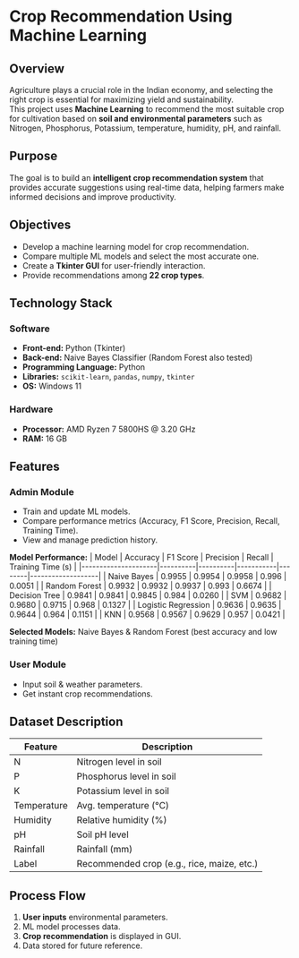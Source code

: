 #  Crop Recommendation Using Machine Learning

##  Overview
Agriculture plays a crucial role in the Indian economy, and selecting the right crop is essential for maximizing yield and sustainability.  
This project uses **Machine Learning** to recommend the most suitable crop for cultivation based on **soil and environmental parameters** such as Nitrogen, Phosphorus, Potassium, temperature, humidity, pH, and rainfall.

##  Purpose
The goal is to build an **intelligent crop recommendation system** that provides accurate suggestions using real-time data, helping farmers make informed decisions and improve productivity.

##  Objectives
- Develop a machine learning model for crop recommendation.
- Compare multiple ML models and select the most accurate one.
- Create a **Tkinter GUI** for user-friendly interaction.
- Provide recommendations among **22 crop types**.

##  Technology Stack

### **Software**
- **Front-end:** Python (Tkinter)
- **Back-end:** Naive Bayes Classifier (Random Forest also tested)
- **Programming Language:** Python
- **Libraries:** `scikit-learn`, `pandas`, `numpy`, `tkinter`
- **OS:** Windows 11

### **Hardware**
- **Processor:** AMD Ryzen 7 5800HS @ 3.20 GHz
- **RAM:** 16 GB

##  Features
### **Admin Module**
- Train and update ML models.
- Compare performance metrics (Accuracy, F1 Score, Precision, Recall, Training Time).
- View and manage prediction history.

**Model Performance:**
| Model               | Accuracy | F1 Score | Precision | Recall | Training Time (s) |
|---------------------|----------|----------|-----------|--------|-------------------|
| Naive Bayes         | 0.9955   | 0.9954   | 0.9958    | 0.996  | 0.0051            |
| Random Forest       | 0.9932   | 0.9932   | 0.9937    | 0.993  | 0.6674            |
| Decision Tree       | 0.9841   | 0.9841   | 0.9845    | 0.984  | 0.0260            |
| SVM                 | 0.9682   | 0.9680   | 0.9715    | 0.968  | 0.1327            |
| Logistic Regression | 0.9636   | 0.9635   | 0.9644    | 0.964  | 0.1151            |
| KNN                 | 0.9568   | 0.9567   | 0.9629    | 0.957  | 0.0421            |

**Selected Models:** Naive Bayes & Random Forest (best accuracy and low training time)

### **User Module**
- Input soil & weather parameters.
- Get instant crop recommendations.

##  Dataset Description
| Feature     | Description |
|-------------|-------------|
| N           | Nitrogen level in soil |
| P           | Phosphorus level in soil |
| K           | Potassium level in soil |
| Temperature | Avg. temperature (°C) |
| Humidity    | Relative humidity (%) |
| pH          | Soil pH level |
| Rainfall    | Rainfall (mm) |
| Label       | Recommended crop (e.g., rice, maize, etc.) |

##  Process Flow
1. **User inputs** environmental parameters.
2. ML model processes data.
3. **Crop recommendation** is displayed in GUI.
4. Data stored for future reference.
